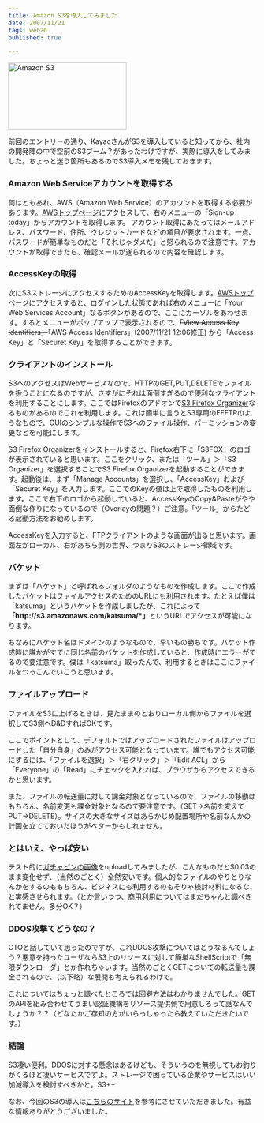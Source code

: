```yaml
---
title: Amazon S3を導入してみました
date: 2007/11/21
tags: web20
published: true

---
```


<p><a href="http://www.flickr.com/photos/katsuma/2049921009/" title="Amazon S3 by katsuma, on Flickr"><img src="http://farm3.static.flickr.com/2041/2049921009_e076687dd1_m.jpg" border="0" alt="Amazon S3" width="240" height="135" /></a></p>  <p> 前回のエントリーの通り、KayacさんがS3を導入していると知ってから、社内の開発陣の中で空前のS3ブーム？があったわけですが、実際に導入をしてみました。ちょっと迷う箇所もあるのでS3導入メモを残しておきます。 </p>

<h3>Amazon Web Serviceアカウントを取得する</h3>  <p>何はともあれ、AWS（Amazon Web Service）のアカウントを取得する必要があります。<a href="http://www.amazonaws.com">AWSトップページ</a>にアクセスして、右のメニューの「Sign-up today」からアカウントを取得します。 アカウント取得にあたってはメールアドレス、パスワード、住所、クレジットカードなどの項目が要求されます。一点、パスワードが簡単なものだと「それじゃダメだ」と怒られるので注意です。アカウントが取得できたら、確認メールが送られるので内容を確認します。</p>     <h3>AccessKeyの取得</h3> <p>次にS3ストレージにアクセスするためのAccessKeyを取得します。<a href="http://www.amazonaws.com">AWSトップページ</a>にアクセスすると、ログインした状態であれば右のメニューに「Your Web Services Account」なるボタンがあるので、ここにカーソルをあわせます。するとメニューがポップアップで表示されるので、<strike>「View Access Key Identifiers」</strike>「<span><span class="n2Pop" style="display: none; visibility: visible; left: 1087px; top: 177px"><a href="http://aws-portal.amazon.com/gp/aws/developer/account/index.html/002-3472366-3426414?ie=UTF8&amp;action=access-key">AWS Access Identifiers</a>                          </span></span><span><span class="n2Pop" style="display: none; visibility: visible; left: 1087px; top: 177px"><a href="http://aws-portal.amazon.com/gp/aws/developer/account/index.html/002-3472366-3426414?ie=UTF8&amp;action=access-key">AWS Access Identifiers</a>                          </span></span><span><span class="n2Pop" style="display: inline; visibility: visible; left: 1087px; top: 177px">AWS Access Identifiers</span></span>」(2007/11/21 12:06修正) から「Access Key」と「Securet Key」を取得することができます。</p>  <h3>クライアントのインストール</h3> <p>S3へのアクセスはWebサービスなので、HTTPのGET,PUT,DELETEでファイルを扱うことになるのですが、さすがにそれは面倒すぎるので便利なクライアントを利用することにします。ここではFirefoxのアドオンで<a href="https://addons.mozilla.org/ja/firefox/addons/versions/3247">S3 Firefox Organizer</a>なるものがあるのでこれを利用します。これは簡単に言うとS3専用のFFFTPのようなもので、GUIのシンプルな操作でS3へのファイル操作、パーミッションの変更などを可能にします。</p>    <p>S3 Firefox Organizerをインストールすると、Firefox右下に「S3FOX」のロゴが表示されていると思います。ここをクリック、または「ツール」＞「S3 Organizer」を選択することでS3 Firefox Organizerを起動することができます。起動後は、まず「Manage Accounts」を選択し、「AccessKey」および「Securet Key」を入力します。ここでのKeyの値は上で取得したものを利用します。ここで右下のロゴから起動していると、AccessKeyのCopy&amp;Pasteがやや面倒な作りになっているので（Overlayの問題？）ご注意。「ツール」からたどる起動方法をお勧めします。</p>  <p>AccessKeyを入力すると、FTPクライアントのような画面が出ると思います。画面左がローカル、右があちら側の世界、つまりS3のストレージ領域です。</p>   <h3>バケット</h3> <p>まずは「バケット」と呼ばれるフォルダのようなものを作成します。ここで作成したバケットはファイルアクセスのためのURLにも利用されます。たとえば僕は「katsuma」というバケットを作成しましたが、これによって<strong>「http://s3.amazonaws.com/katsuma/*」</strong>というURLでアクセスが可能になります。</p>  <p>ちなみにバケット名はドメインのようなもので、早いもの勝ちです。バケット作成時に誰かがすでに同じ名前のバケットを作成していると、作成時にエラーがでるので要注意です。僕は「katsuma」取ったんで、利用するときはここにファイルをつっこんでいこうと思います。</p>  <h3>ファイルアップロード</h3> <p>ファイルをS3に上げるときは、見たままのとおりローカル側からファイルを選択してS3側へD&amp;DすればOKです。</p>    <p>ここでポイントとして、デフォルトではアップロードされたファイルはアップロードした「自分自身」のみがアクセス可能となっています。誰でもアクセス可能にするには、「ファイルを選択」＞「右クリック」＞「Edit ACL」から「Everyone」の「Read」にチェックを入れれば、ブラウザからアクセスできるかと思います。</p>    <p>また、ファイルの転送量に対して課金対象となっているので、ファイルの移動はもちろん、名前変更も課金対象となるので要注意です。（GET&rarr;名前を変えてPUT&rarr;DELETE）。サイズの大きなサイズはあらかじめ配置場所や名前なんかの計画を立てておいたほうがベターかもしれません。</p>    <h3>とはいえ、やっぱ安い</h3> <p>テスト的に<a href="http://s3.amazonaws.com/katsuma/gacha.jpg">ガチャピンの画像</a>をuploadしてみましたが、こんなものだと$0.03のまま変化せず、（当然のごとく）全然安いです。個人的なファイルのやりとりなんかをするのももちろん、ビジネスにも利用するのもそりゃ検討材料になるな、と実感させられます。（とか言いつつ、商用利用についてはまだちゃんと調べきれてません。多分OK？）</p>    <h3>DDOS攻撃てどうなの？</h3>  <p>CTOと話していて思ったのですが、これDDOS攻撃についてはどうなるんでしょう？悪意を持ったユーザならS3上のリソースに対して簡単なShellScriptで「無限ダウンローダ」とか作れちゃいます。当然のごとくGETについての転送量も課金されるので、（以下略）な展開も考えられるわけで。</p>   <p>これについてはちょっと調べたところでは回避方法はわかりませんでした。GETのAPIを組み合わせてうまい認証機構をリソース提供側で用意しろって話なんでしょうか？？（どなたかご存知の方がいらっしゃったら教えていただきたいです。）</p>  <h3>結論</h3>   <p>S3凄い便利。DDOSに対する懸念はあるけども、そういうのを無視してもお釣りがくるほど凄いサービスですよ。ストレージで困っている企業やサービスはいい加減導入を検討すべきかと。S3++</p>  <p>なお、今回のS3の導入は<a href="http://www.misuzilla.org/~mayuki/misc/AmazonS3">こちらのサイト</a>を参考にさせていただきました。有益な情報ありがとうございました。</p>
